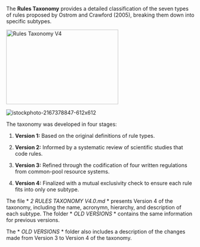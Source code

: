The **Rules Taxonomy** provides a detailed classification of the seven types of rules proposed by Ostrom and Crawford (2005), breaking them down into specific subtypes.

<img src="C:/Users/usuario/OneDrive - unizar.es/Escritorio/istockphoto-2167378847-612x612.jpg" alt="Rules Taxonomy V4" width="300" height="200">

![istockphoto-2167378847-612x612](https://github.com/user-attachments/assets/7e0da666-d169-4bc0-9f45-8458b0e48868)

The taxonomy was developed in four stages:

1. **Version 1:** Based on the original definitions of rule types.

2. **Version 2:** Informed by a systematic review of scientific studies that code rules.

3. **Version 3:** Refined through the codification of four written regulations from common-pool resource systems.

4. **Version 4:** Finalized with a mutual exclusivity check to ensure each rule fits into only one subtype.

The file * *2 RULES TAXONOMY V4.0.md* * presents Version 4 of the taxonomy, including the name, acronymn, hierarchy, and description  of each subtype. The folder * *OLD VERSIONS* * contains the same information for previous versions. 

The * *OLD VERSIONS* * folder also includes a description of the changes made from Version 3 to Version 4 of the taxonomy.
